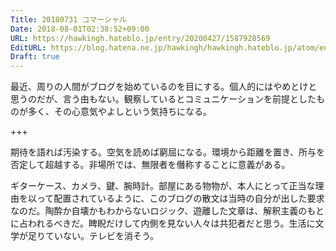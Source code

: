 ```yaml
---
Title: 20180731 コマーシャル
Date: 2018-08-01T02:38:52+09:00
URL: https://hawkingh.hateblo.jp/entry/20200427/1587928569
EditURL: https://blog.hatena.ne.jp/hawkingh/hawkingh.hateblo.jp/atom/entry/10257846132606445792
Draft: true
---
```


<p>最近、周りの人間がブログを始めているのを目にする。個人的にはやめとけと思うのだが、言う由もない。観察しているとコミュニケーションを前提としたものが多く、その心意気やよしという気持ちになる。</p>
<p>+++</p>
<p>期待を語れば汚染する。空気を読めば窮屈になる。環境から距離を置き、所与を否定して超越する。非場所では、無限者を僭称することに意義がある。</p>
<p>ギターケース、カメラ、鍵、腕時計。部屋にある物物が、本人にとって正当な理由を以って配置されているように、このブログの散文は当時の自分が出した要求なのだ。陶酔か自壊かもわからないロジック、遊離した文章は、解釈主義のもとに占われるべきだ。睥睨だけして内側を見ない人々は共犯者だと思う。生活に文学が足りていない。テレビを消そう。</p>
